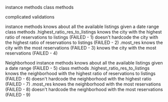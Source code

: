instance methods
class methods

complicated validations

  instance methods
    knows about all the available listings given a date range
  class methods
    .highest_ratio_res_to_listings
      knows the city with the highest ratio of reservations to listings (FAILED - 1)
      doesn't hardcode the city with the highest ratio of reservations to listings (FAILED - 2)
    .most_res
      knows the city with the most reservations (FAILED - 3)
      knows the city with the most reservations (FAILED - 4)

Neighborhood
  instance methods
    knows about all the available listings given a date range (FAILED - 5)
  class methods
    .highest_ratio_res_to_listings
      knows the neighborhood with the highest ratio of reservations to listings (FAILED - 6)
      doesn't hardcode the neighborhood with the highest ratio (FAILED - 7)
    .most_res
      knows the neighborhood with the most reservations (FAILED - 8)
      doesn't hardcode the neighborhood with the most reservations (FAILED - 9)


  